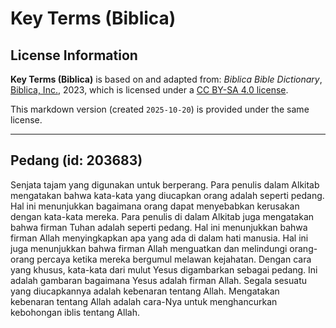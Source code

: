 # Key Terms (Biblica)

## License Information

**Key Terms (Biblica)** is based on and adapted from: _Biblica Bible Dictionary_, [Biblica, Inc.](https://www.biblica.com/), 2023, which is licensed under a [CC BY-SA 4.0 license](https://creativecommons.org/licenses/by-sa/4.0/legalcode.en).

This markdown version (created `2025-10-20`) is provided under the same license.



--------------------------------

## Pedang (id: 203683)

Senjata tajam yang digunakan untuk berperang. Para penulis dalam Alkitab mengatakan bahwa kata\-kata yang diucapkan orang adalah seperti pedang. Hal ini menunjukkan bagaimana orang dapat menyebabkan kerusakan dengan kata\-kata mereka. Para penulis di dalam Alkitab juga mengatakan bahwa firman Tuhan adalah seperti pedang. Hal ini menunjukkan bahwa firman Allah menyingkapkan apa yang ada di dalam hati manusia. Hal ini juga menunjukkan bahwa firman Allah menguatkan dan melindungi orang\-orang percaya ketika mereka bergumul melawan kejahatan. Dengan cara yang khusus, kata\-kata dari mulut Yesus digambarkan sebagai pedang. Ini adalah gambaran bagaimana Yesus adalah firman Allah. Segala sesuatu yang diucapkannya adalah kebenaran tentang Allah. Mengatakan kebenaran tentang Allah adalah cara\-Nya untuk menghancurkan kebohongan iblis tentang Allah.



